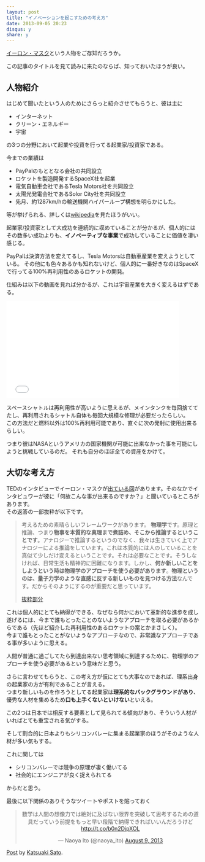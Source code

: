 ```yaml
---
layout: post
title: "イノベーションを起こすための考え方"
date: 2013-09-05 20:23
disqus: y
share: y
---
```


[イーロン・マスク](http://ja.wikipedia.org/wiki/%E3%82%A4%E3%83%BC%E3%83%AD%E3%83%B3%E3%83%BB%E3%83%9E%E3%82%B9%E3%82%AF)という人物をご存知だろうか。

この記事のタイトルを見て読みに来たのならば、知っておいたほうが良い。

## 人物紹介

はじめて聞いたという人のためにさらっと紹介させてもらうと、彼は主に

- インターネット
- クリーン・エネルギー
- 宇宙

の3つの分野において起業や投資を行ってる起業家/投資家である。

今までの業績は

- PayPalのもととなる会社の共同設立
- ロケットを製造開発するSpaceX社を起業
- 電気自動車会社であるTesla Motors社を共同設立
- 太陽光発電会社であるSolor City社を共同設立
- 先月、約1287km/hの輸送機関ハイパーループ構想を明らかにした。

等が挙げられる、詳しくは[wikipedia](http://en.wikipedia.org/wiki/elon_musk#career)を見たほうがいい。

起業家/投資家として大成功を連続的に収めていることが分かるが、個人的にはその数多い成功よりも、**イノベーティブな事業**で成功していることに価値を凄い感じる。

PayPalは決済方法を変えてるし、Tesla Motorsは自動車産業を変えようとしている。
その他にも色々あるかも知れないけど、個人的に一番好きなのはSpaceXで行ってる100%再利用性のあるロケットの開発。

仕組みは以下の動画を見れば分かるが、これは宇宙産業を大きく変えるはずである。

<iframe width="450" height="253" src="//www.youtube.com/embed/5_1WJ7UUm8I?rel=0" frameborder="0" allowfullscreen></iframe>

スペースシャトルは再利用性が高いように思えるが、メインタンクを毎回捨ててたし、再利用されるシャトル自体も毎回大規模な修理が必要だったらしい。<br>
この方法だと燃料以外は100%再利用可能であり、直ぐに次の発射に使用出来るらしい。

つまり彼はNASAというアメリカの国家機関が可能に出来なかった事を可能にしようと挑戦しているのだ。
それも自分のほぼ全ての資産をかけて。

## 大切な考え方

TEDのインタビューでイーロン・マスクが[出ている回](http://www.youtube.com/watch?v=bK3rZnj0-Co)があります。そのなかでインタビュワーが彼に「何故こんな事が出来るのですか？」と聞いているところがあります。<br>
その返答の一部抜粋が以下です。

> 考えるための素晴らしいフレームワークがあります。
> **物理学**です。原理と推論、つまり**物事を本質的な真理まで煮詰め、そこから推論するということです**。アナロジーで推論するというのでなく、我々は生きていく上でアナロジーによる推論をしています。これは本質的には人のしていることを真似て少しだけ変えるということです。それは必要なことです。そうしなければ、日常生活も精神的に困難になります。しかし、**何か新しいことをしようという時は物理学のアプローチを使う必要があります**。**物理というのは、量子力学のような直感に反する新しいものを見つける方法**なんです。だからそのようにするのが重要だと思っています。
>
> [抜粋部分](http://www.youtube.com/watch?feature=player_detailpage&v=bK3rZnj0-Co#t=1177)

これは個人的にとても納得ができる、なぜなら何かにおいて革新的な進歩を成し遂げるには、今まで誰もとったことのないようなアプローチを取る必要があるからである（先ほど紹介した再利用性のあるロケットの案とかまさしく）。<br>
今まで誰もとったことがないようなアプローチなので、非常識なアプローチである事が多いように思える。

人間が普通に過ごしてたら到達出来ない思考領域に到達するために、物理学のアプローチを使う必要があるという意味だと思う。


さらに言わせてもらうと、この考え方が仮にとても大事なのであれば、理系出身の起業家の方が有利であることが言える。<br>
つまり新しいものを作ろうとしてる起業家は**理系的なバックグラウンドがあり**、優秀な人材を集めるため**口も上手くないといけない**といえる。

この2つは日本では相反する要素として見られてる傾向があり、そういう人材がいればとても重宝される気がする。

そして割合的に日本よりもシリコンバレーに集まる起業家のほうがそのような人材が多い気もする。

これに関しては

- シリコンバレーでは競争の原理が凄く働いてる
- 社会的にエンジニアが良く捉えられてる

からだと思う。


最後に以下関係のありそうなツイートやポストを貼っておく

<blockquote class="twitter-tweet" align="center"><p>数学は人間の想像力では絶対に及ばない限界を突破して思考するための道具だっていう前提をもっと早い段階で納得できればいいんだろうけど <a href="http://t.co/b0n2DjpXOL">http://t.co/b0n2DjpXOL</a></p>&mdash; Naoya Ito (@naoya_ito) <a href="https://twitter.com/naoya_ito/statuses/365660177480957952">August 9, 2013</a></blockquote>
<script async src="//platform.twitter.com/widgets.js" charset="utf-8"></script>


<div id="fb-root"></div> <script>(function(d, s, id) { var js, fjs = d.getElementsByTagName(s)[0]; if (d.getElementById(id)) return; js = d.createElement(s); js.id = id; js.src = "//connect.facebook.net/en_US/all.js#xfbml=1"; fjs.parentNode.insertBefore(js, fjs); }(document, 'script', 'facebook-jssdk'));</script>
<div class="fb-post" data-href="https://www.facebook.com/katsuaki.sato/posts/565415960187487"><div class="fb-xfbml-parse-ignore"><a href="https://www.facebook.com/katsuaki.sato/posts/565415960187487">Post</a> by <a href="https://www.facebook.com/katsuaki.sato">Katsuaki Sato</a>.</div></div>
